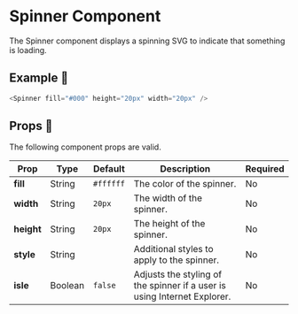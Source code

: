 # Spinner Component

The Spinner component displays a spinning SVG to indicate that something is loading.

## Example 🚀

```javascript
<Spinner fill="#000" height="20px" width="20px" />
```

## Props 🔧

The following component props are valid.

| Prop       | Type    | Default   | Description                                                              | Required |
| ---------- | ------- | --------- | ------------------------------------------------------------------------ | -------- |
| **fill**   | String  | `#ffffff` | The color of the spinner.                                                | No       |
| **width**  | String  | `20px`    | The width of the spinner.                                                | No       |
| **height** | String  | `20px`    | The height of the spinner.                                               | No       |
| **style**  | String  |           | Additional styles to apply to the spinner.                               | No       |
| **isIe**   | Boolean | `false`   | Adjusts the styling of the spinner if a user is using Internet Explorer. | No       |
